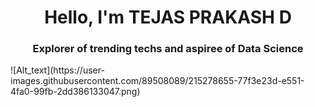 <h1 align="center">Hello, I'm TEJAS PRAKASH D</h1>
<h3 align="center">Explorer of trending techs and aspiree of Data Science</h3>
![Alt_text](https://user-images.githubusercontent.com/89508089/215278655-77f3e23d-e551-4fa0-99fb-2dd386133047.png)
